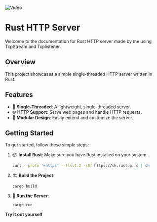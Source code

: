![Video](https://youtu.be/Qf7aRSdWo1Q)


# Rust HTTP Server

Welcome to the documentation for Rust HTTP server made by me using TcpStream and Tcplistener.

## Overview

This project showcases a simple single-threaded HTTP server written in Rust.

## Features

- 🚀 **Single-Threaded**: A lightweight, single-threaded server.
- 🌐 **HTTP Support**: Serve web pages and handle HTTP requests.
- 🧩 **Modular Design**: Easily extend and customize the server.

## Getting Started

To get started, follow these simple steps:

1. 📦 **Install Rust**: Make sure you have Rust installed on your system.

   ```sh
   curl --proto '=https' --tlsv1.2 -sSf https://sh.rustup.rs | sh
2. 🏗️ **Build the Project**:

   ```sh
   cargo build
3. 🚀 **Run the Server**:
   ```sh
   cargo run
   
**Try it out yourself**

   





